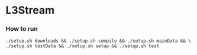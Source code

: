 # L3Stream

### How to run
```
./setup.sh downloads && ./setup.sh compile && ./setup.sh mainData && \
./setup.sh testData && ./setup.sh setup && ./setup.sh test
```
